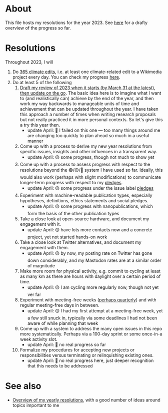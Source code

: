 # About

This file hosts my resolutions for the year 2023. See [here](https://github.com/users/Daniel-Mietchen/projects/1/views/1) for a drafty overview of the progress so far.

# Resolutions

Throughout 2023, I will

1. Do [365 climate edits](https://meta.wikimedia.org/wiki/Wikimedians_for_Sustainable_Development/365_climate_edits), i.e. at least one climate-related edit to a Wikimedia project every day. You can check my progress [here](https://www.wikidata.org/wiki/User:Daniel_Mietchen/365_climate_edits).
1. Do at least 5 of the following
   1. [Draft my review of 2023 when it starts (by March 31 at the latest), then update on the go](https://www.youtube.com/watch?v=n3kNlFMXslo#t=5m53s). The basic idea here is to imagine what I want to (and realistically can) achieve by the end of the year, and then work my way backwards to manageable units of time and achievement that can be updated throughout the year. I have taken this approach a number of times when writing research proposals but not really practiced it in more personal contexts. So let's give this a try this year then.
       - update April: 🔴 I failed on this one &mdash; too many things around me are changing too quickly to plan ahead so much in a useful manner
   3. Come up with a process to derive my new year resolutions from specific issues, insights and other influences in a transparent way. 
       - update April: 🟡 some progress, though not much to show yet 
   5. Come up with a process to assess progress with respect to the resolutions beyond the 🟢/🟡/🔴 system I have used so far. Ideally, this would also work (perhaps with slight modifications) to communicate longer-term progress with respect to my [pledges](https://github.com/Daniel-Mietchen/pledges). 
       - update April: 🟡 some progress under the issue label [pledges](https://github.com/Daniel-Mietchen/ideas/issues?q=is%3Aissue+is%3Aopen+label%3Apledges)
   6. Experiment with machine-readable publication types, especially hypotheses, definitions, ethics statements and social pledges.
       - update April: 🟡 some progress with nanopublications, which form the basis of the other publication types
   7. Take a close look at open-source hardware, and document my engagement with it.
       - update April: 🟡 have lots more contacts now and a concrete project, yet not started hands-on work
   8. Take a close look at Twitter alternatives, and document my engagement with them.
       - update April: 🟡 by now, my posting rate on Twitter has gone down considerably, and my Mastodon rates are at a similar order of magnitude
   9. Make more room for physical activity, e.g. commit to cycling at least as many km as there are hours with daylight over a certain period of time.
       - update April: 🟡 I am cycling more regularly now, though not yet ver far
   10. Experiment with meeting-free weeks ([perhaps quarterly](https://doi.org/10.1038/d41586-019-03953-y)) and with regular meeting-free days in between.
       - update April: 🟡 I had my first attempt at a meeting-free week, yet a few still snuck in, typically via some deadlines I had not been aware of while planning that week
   11. Come up with a system to address the many open issues in this repo more systematically. Perhaps via a 100-day sprint or some once-in-a week activity slot.
       - update April: 🔴 no real progress so far    
   12. Formalize my procedures for accepting new projects or responsibilities versus terminating or relinquishing existing ones.
       - update April: 🔴 no real progress here, just deeper recognition that this needs to be addressed

# See also

* [Overview of my yearly resolutions](https://github.com/Daniel-Mietchen/ideas/tree/master/new-year-resolutions), with a good number of ideas around topics important to me
